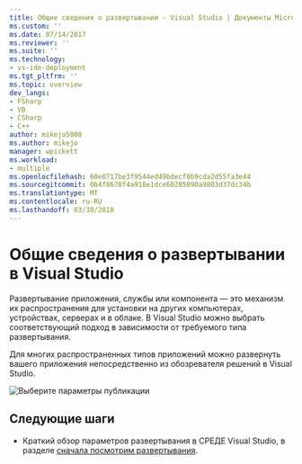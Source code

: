 ```yaml
---
title: Общие сведения о развертывании - Visual Studio | Документы Microsoft
ms.custom: ''
ms.date: 07/14/2017
ms.reviewer: ''
ms.suite: ''
ms.technology:
- vs-ide-deployment
ms.tgt_pltfrm: ''
ms.topic: overview
dev_langs:
- FSharp
- VB
- CSharp
- C++
author: mikejo5000
ms.author: mikejo
manager: wpickett
ms.workload:
- multiple
ms.openlocfilehash: 60e0717be3f9544ed49bdecf0b9cda2d55fa3e44
ms.sourcegitcommit: 064f8678f4a918e1dce60285090a9803d37dc34b
ms.translationtype: MT
ms.contentlocale: ru-RU
ms.lasthandoff: 03/30/2018
---
```

# <a name="overview-of-deployment-in-visual-studio"></a>Общие сведения о развертывании в Visual Studio

Развертывание приложения, службы или компонента — это механизм их распространения для установки на других компьютерах, устройствах, серверах и в облаке. В Visual Studio можно выбрать соответствующий подход в зависимости от требуемого типа развертывания. 

Для многих распространенных типов приложений можно развернуть вашего приложения непосредственно из обозревателя решений в Visual Studio.

![Выберите параметры публикации](../deployment/media/quickstart-publish-iis-ftp.png)

## <a name="next-steps"></a>Следующие шаги

* Краткий обзор параметров развертывания в СРЕДЕ Visual Studio, в разделе [сначала посмотрим развертывания](../deployment/deploying-applications-services-and-components.md).
